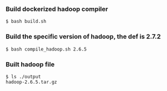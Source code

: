 ### Build dockerized hadoop compiler
```
$ bash build.sh
```

### Build the specific version of hadoop, the def is 2.7.2
```
$ bash compile_hadoop.sh 2.6.5
```

### Built hadoop file
```
$ ls ./output
hadoop-2.6.5.tar.gz
```
